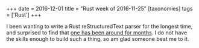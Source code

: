 +++
date = 2016-12-01
title = "Rust week of 2016-11-25"
[taxonomies]
tags = ['Rust']
+++

I been wanting to write a Rust reStructuredText parser for the longest
time, and surprised to find that [one has been around for months]. I do
not have the skills enough to build such a thing, so am glad someone
beat me to it.

  [one has been around for months]: https://github.com/flying-sheep/rust-rst
